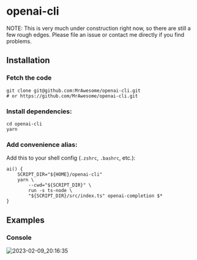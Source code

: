 # openai-cli

NOTE: This is very much under construction right now, so there are still a few rough edges. Please file an issue or contact me directly if you find problems.

## Installation

### Fetch the code
``` 
git clone git@github.com:MrAwesome/openai-cli.git
# or https://github.com/MrAwesome/openai-cli.git
```

### Install dependencies:

```
cd openai-cli
yarn
```

### Add convenience alias:

Add this to your shell config (`.zshrc`, `.bashrc`, etc.):

```
ai() {
    SCRIPT_DIR="${HOME}/openai-cli"
    yarn \
        --cwd="${SCRIPT_DIR}" \
        run -s ts-node \
        "${SCRIPT_DIR}/src/index.ts" openai-completion $*
}
```

## Examples

### Console
![2023-02-09_20:16:35](https://user-images.githubusercontent.com/145945/217999281-e23ca27e-6104-4fcb-b6e3-c34d70528cdd.png)
